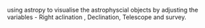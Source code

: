 using astropy to visualise the astrophyscial objects by adjusting the variables - Right aclination , Declination, Telescope and survey.
